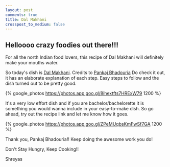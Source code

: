 ```yaml
---
layout: post
comments: true
title: Dal Makhani
crosspost_to_medium: false
---
```

## Helloooo crazy foodies out there!!!

For all the north Indian food lovers, this recipe of Dal Makhani will definitely make your mouths water.

So today's dish is [Dal Makhani](https://recipes.timesofindia.com/recipes/dal-makhani-by-pankaj-bhadouria/rs53097626.cms).
Credits to [ Pankaj Bhadouria](https://recipes.timesofindia.com/chefs/pankaj-bhadouria-recipes) 
Do check it out, it has an elaborate explanation of each step. 
Easy steps to follow and the dish turned out to be pretty good.

{% google_photos https://photos.app.goo.gl/8ihextfts7HRExW79 1200 %}


It's a very low effort dish and if you are bachelor/bachelorette it is something you would wanna include in your easy-to-make dish. So go ahead, try out the recipe link and let me know how it goes.


{% google_photos https://photos.app.goo.gl/ZPeMUqbsKmFwSf7GA 1200 %}


Thank you, Pankaj Bhadouria!! Keep doing the awesome work you do!

Don't Stay Hungry, Keep Cooking!!

Shreyas 